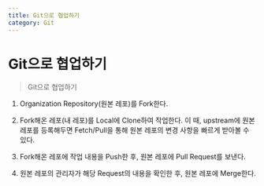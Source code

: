 ```yaml
---
title: Git으로 협업하기
category: Git
---
```


# Git으로 협업하기
 
> Git으로 협업하기
1. Organization Repository(원본 레포)를 Fork한다. 

2. Fork해온 레포(내 레포)를 Local에 Clone하여 작업한다.
이 때, upstream에 원본 레포를 등록해두면 Fetch/Pull을 통해 원본 레포의 변경 사항을 빠르게 받아볼 수 있다.

3. Fork해온 레포에 작업 내용을 Push한 후, 원본 레포에 Pull Request를 보낸다.

4. 원본 레포의 관리자가 해당 Request의 내용을 확인한 후, 원본 레포에 Merge한다.